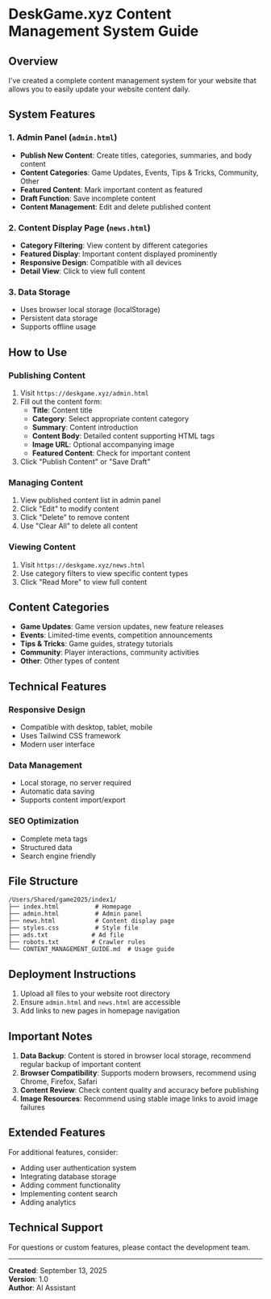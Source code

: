 # DeskGame.xyz Content Management System Guide

## Overview

I've created a complete content management system for your website that allows you to easily update your website content daily.

## System Features

### 1. Admin Panel (`admin.html`)
- **Publish New Content**: Create titles, categories, summaries, and body content
- **Content Categories**: Game Updates, Events, Tips & Tricks, Community, Other
- **Featured Content**: Mark important content as featured
- **Draft Function**: Save incomplete content
- **Content Management**: Edit and delete published content

### 2. Content Display Page (`news.html`)
- **Category Filtering**: View content by different categories
- **Featured Display**: Important content displayed prominently
- **Responsive Design**: Compatible with all devices
- **Detail View**: Click to view full content

### 3. Data Storage
- Uses browser local storage (localStorage)
- Persistent data storage
- Supports offline usage

## How to Use

### Publishing Content
1. Visit `https://deskgame.xyz/admin.html`
2. Fill out the content form:
   - **Title**: Content title
   - **Category**: Select appropriate content category
   - **Summary**: Content introduction
   - **Content Body**: Detailed content supporting HTML tags
   - **Image URL**: Optional accompanying image
   - **Featured Content**: Check for important content
3. Click "Publish Content" or "Save Draft"

### Managing Content
1. View published content list in admin panel
2. Click "Edit" to modify content
3. Click "Delete" to remove content
4. Use "Clear All" to delete all content

### Viewing Content
1. Visit `https://deskgame.xyz/news.html`
2. Use category filters to view specific content types
3. Click "Read More" to view full content

## Content Categories

- **Game Updates**: Game version updates, new feature releases
- **Events**: Limited-time events, competition announcements
- **Tips & Tricks**: Game guides, strategy tutorials
- **Community**: Player interactions, community activities
- **Other**: Other types of content

## Technical Features

### Responsive Design
- Compatible with desktop, tablet, mobile
- Uses Tailwind CSS framework
- Modern user interface

### Data Management
- Local storage, no server required
- Automatic data saving
- Supports content import/export

### SEO Optimization
- Complete meta tags
- Structured data
- Search engine friendly

## File Structure

```
/Users/Shared/game2025/index1/
├── index.html          # Homepage
├── admin.html          # Admin panel
├── news.html           # Content display page
├── styles.css          # Style file
├── ads.txt            # Ad file
├── robots.txt         # Crawler rules
└── CONTENT_MANAGEMENT_GUIDE.md  # Usage guide
```

## Deployment Instructions

1. Upload all files to your website root directory
2. Ensure `admin.html` and `news.html` are accessible
3. Add links to new pages in homepage navigation

## Important Notes

1. **Data Backup**: Content is stored in browser local storage, recommend regular backup of important content
2. **Browser Compatibility**: Supports modern browsers, recommend using Chrome, Firefox, Safari
3. **Content Review**: Check content quality and accuracy before publishing
4. **Image Resources**: Recommend using stable image links to avoid image failures

## Extended Features

For additional features, consider:
- Adding user authentication system
- Integrating database storage
- Adding comment functionality
- Implementing content search
- Adding analytics

## Technical Support

For questions or custom features, please contact the development team.

---

**Created**: September 13, 2025  
**Version**: 1.0  
**Author**: AI Assistant